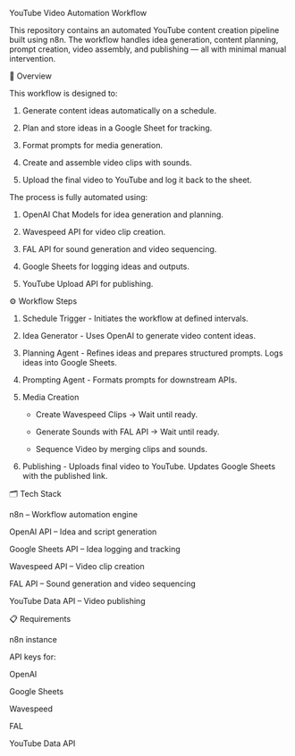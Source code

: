 YouTube Video Automation Workflow

This repository contains an automated YouTube content creation pipeline built using n8n. The workflow handles idea generation, content planning, prompt creation, video assembly, and publishing — all with minimal manual intervention.

📌 Overview

This workflow is designed to:

1. Generate content ideas automatically on a schedule.

2. Plan and store ideas in a Google Sheet for tracking.

3. Format prompts for media generation.

4. Create and assemble video clips with sounds.

5. Upload the final video to YouTube and log it back to the sheet.


The process is fully automated using:

1. OpenAI Chat Models for idea generation and planning.

2. Wavespeed API for video clip creation.

3. FAL API for sound generation and video sequencing.

4. Google Sheets for logging ideas and outputs.

5. YouTube Upload API for publishing.


⚙️ Workflow Steps

1. Schedule Trigger - Initiates the workflow at defined intervals.

2. Idea Generator - Uses OpenAI to generate video content ideas.

3. Planning Agent - Refines ideas and prepares structured prompts. Logs ideas into Google Sheets.

4. Prompting Agent - Formats prompts for downstream APIs.

5. Media Creation

    - Create Wavespeed Clips → Wait until ready.

    - Generate Sounds with FAL API → Wait until ready.

    - Sequence Video by merging clips and sounds.

6. Publishing - Uploads final video to YouTube. Updates Google Sheets with the published link.


🗂️ Tech Stack

n8n – Workflow automation engine

OpenAI API – Idea and script generation

Google Sheets API – Idea logging and tracking

Wavespeed API – Video clip creation

FAL API – Sound generation and video sequencing

YouTube Data API – Video publishing


📋 Requirements

n8n instance

API keys for:

OpenAI

Google Sheets

Wavespeed

FAL

YouTube Data API